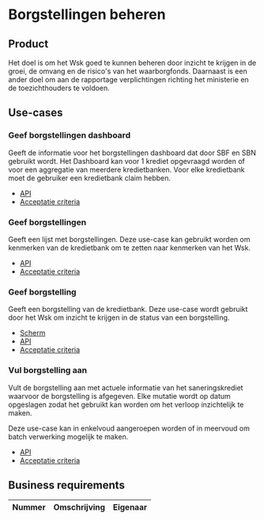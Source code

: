 # Borgstellingen beheren

## Product

Het doel is om het Wsk goed te kunnen beheren door inzicht te krijgen in de groei, de omvang en de risico's van het waarborgfonds. Daarnaast is een ander doel om aan de rapportage verplichtingen richting het ministerie en de toezichthouders te voldoen.

## Use-cases

### Geef borgstellingen dashboard

Geeft de informatie voor het borgstellingen dashboard dat door SBF en SBN gebruikt wordt. Het Dashboard kan voor 1 krediet opgevraagd worden of voor een aggregatie van meerdere kredietbanken. Voor elke kredietbank moet de gebruiker een kredietbank claim hebben.

<!-- einde -->

* [API](geef-borgstellingen-dashboard.openapi.yml)
* [Acceptatie criteria](geef-borgstellingen-dashboard.feature)

### Geef borgstellingen

Geeft een lijst met borgstellingen. Deze use-case kan gebruikt worden om kenmerken van de kredietbank om te zetten naar kenmerken van het Wsk.

<!-- einde -->

* [API](geef-borgstellingen.openapi.yml)
* [Acceptatie criteria](geef-borgstellingen.feature)

### Geef borgstelling

Geeft een borgstelling van de kredietbank. Deze use-case wordt gebruikt door het Wsk om inzicht te krijgen in de status van een borgstelling.

<!-- einde -->

* [Scherm](geef-borgstelling.drawio)
* [API](geef-borgstelling.openapi.yml)
* [Acceptatie criteria](geef-borgstelling.feature)

### Vul borgstelling aan

Vult de borgstelling aan met actuele informatie van het saneringskrediet waarvoor de borgstelling is afgegeven. Elke mutatie wordt op datum opgeslagen zodat het gebruikt kan worden om het verloop inzichtelijk te maken.

Deze use-case kan in enkelvoud aangeroepen worden of in meervoud om batch verwerking mogelijk te maken.

<!-- einde -->

* [API](vul-borgstelling-aan.openapi.yml)
* [Acceptatie criteria](vul-borgstelling-aan.feature)

## Business requirements

| Nummer | Omschrijving                         | Eigenaar                  |
| -------| ------------------------------------ | ------------------------- |
